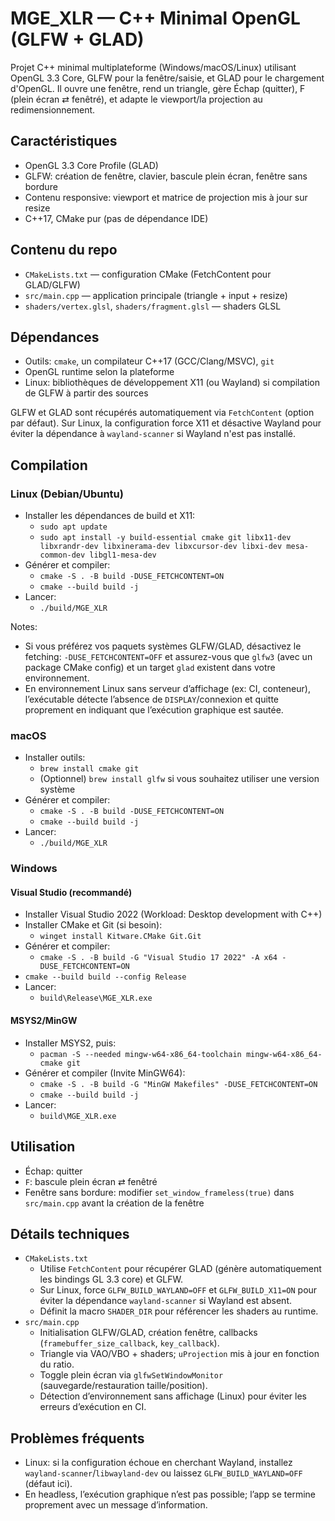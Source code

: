 # MGE_XLR — C++ Minimal OpenGL (GLFW + GLAD)

Projet C++ minimal multiplateforme (Windows/macOS/Linux) utilisant OpenGL 3.3 Core, GLFW pour la fenêtre/saisie, et GLAD pour le chargement d'OpenGL. Il ouvre une fenêtre, rend un triangle, gère Échap (quitter), F (plein écran ⇄ fenêtré), et adapte le viewport/la projection au redimensionnement.

## Caractéristiques
- OpenGL 3.3 Core Profile (GLAD)
- GLFW: création de fenêtre, clavier, bascule plein écran, fenêtre sans bordure
- Contenu responsive: viewport et matrice de projection mis à jour sur resize
- C++17, CMake pur (pas de dépendance IDE)

## Contenu du repo
- `CMakeLists.txt` — configuration CMake (FetchContent pour GLAD/GLFW)
- `src/main.cpp` — application principale (triangle + input + resize)
- `shaders/vertex.glsl`, `shaders/fragment.glsl` — shaders GLSL

## Dépendances
- Outils: `cmake`, un compilateur C++17 (GCC/Clang/MSVC), `git`
- OpenGL runtime selon la plateforme
- Linux: bibliothèques de développement X11 (ou Wayland) si compilation de GLFW à partir des sources

GLFW et GLAD sont récupérés automatiquement via `FetchContent` (option par défaut). Sur Linux, la configuration force X11 et désactive Wayland pour éviter la dépendance à `wayland-scanner` si Wayland n'est pas installé.

## Compilation

### Linux (Debian/Ubuntu)
- Installer les dépendances de build et X11:
  - `sudo apt update`
  - `sudo apt install -y build-essential cmake git libx11-dev libxrandr-dev libxinerama-dev libxcursor-dev libxi-dev mesa-common-dev libgl1-mesa-dev`
- Générer et compiler:
  - `cmake -S . -B build -DUSE_FETCHCONTENT=ON`
  - `cmake --build build -j`
- Lancer:
  - `./build/MGE_XLR`

Notes:
- Si vous préférez vos paquets systèmes GLFW/GLAD, désactivez le fetching: `-DUSE_FETCHCONTENT=OFF` et assurez-vous que `glfw3` (avec un package CMake config) et un target `glad` existent dans votre environnement.
- En environnement Linux sans serveur d’affichage (ex: CI, conteneur), l’exécutable détecte l’absence de `DISPLAY`/connexion et quitte proprement en indiquant que l’exécution graphique est sautée.

### macOS
- Installer outils:
  - `brew install cmake git`
  - (Optionnel) `brew install glfw` si vous souhaitez utiliser une version système
- Générer et compiler:
  - `cmake -S . -B build -DUSE_FETCHCONTENT=ON`
  - `cmake --build build -j`
- Lancer:
  - `./build/MGE_XLR`

### Windows

#### Visual Studio (recommandé)
- Installer Visual Studio 2022 (Workload: Desktop development with C++)
- Installer CMake et Git (si besoin):
  - `winget install Kitware.CMake Git.Git`
- Générer et compiler:
  - `cmake -S . -B build -G "Visual Studio 17 2022" -A x64 -DUSE_FETCHCONTENT=ON`
- `cmake --build build --config Release`
- Lancer:
  - `build\Release\MGE_XLR.exe`

#### MSYS2/MinGW
- Installer MSYS2, puis:
  - `pacman -S --needed mingw-w64-x86_64-toolchain mingw-w64-x86_64-cmake git`
- Générer et compiler (Invite MinGW64):
  - `cmake -S . -B build -G "MinGW Makefiles" -DUSE_FETCHCONTENT=ON`
  - `cmake --build build -j`
- Lancer:
  - `build\MGE_XLR.exe`

## Utilisation
- Échap: quitter
- `F`: bascule plein écran ⇄ fenêtré
- Fenêtre sans bordure: modifier `set_window_frameless(true)` dans `src/main.cpp` avant la création de la fenêtre

## Détails techniques
- `CMakeLists.txt`
  - Utilise `FetchContent` pour récupérer GLAD (génère automatiquement les bindings GL 3.3 core) et GLFW.
  - Sur Linux, force `GLFW_BUILD_WAYLAND=OFF` et `GLFW_BUILD_X11=ON` pour éviter la dépendance `wayland-scanner` si Wayland est absent.
  - Définit la macro `SHADER_DIR` pour référencer les shaders au runtime.
- `src/main.cpp`
  - Initialisation GLFW/GLAD, création fenêtre, callbacks (`framebuffer_size_callback`, `key_callback`).
  - Triangle via VAO/VBO + shaders; `uProjection` mis à jour en fonction du ratio.
  - Toggle plein écran via `glfwSetWindowMonitor` (sauvegarde/restauration taille/position).
  - Détection d’environnement sans affichage (Linux) pour éviter les erreurs d’exécution en CI.

## Problèmes fréquents
- Linux: si la configuration échoue en cherchant Wayland, installez `wayland-scanner`/`libwayland-dev` ou laissez `GLFW_BUILD_WAYLAND=OFF` (défaut ici).
- En headless, l’exécution graphique n’est pas possible; l’app se termine proprement avec un message d’information.

